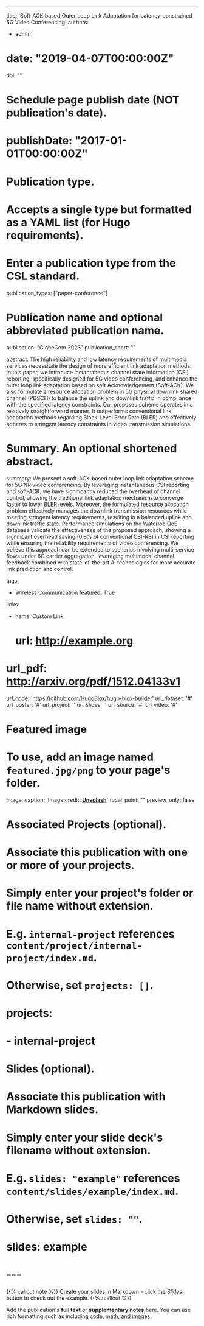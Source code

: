 ---
title: 'Soft-ACK based Outer Loop Link Adaptation for Latency-constrained 5G Video Conferencing'
authors:
- admin
# date: "2019-04-07T00:00:00Z"
doi: ""

# Schedule page publish date (NOT publication's date).
# publishDate: "2017-01-01T00:00:00Z"

# Publication type.
# Accepts a single type but formatted as a YAML list (for Hugo requirements).
# Enter a publication type from the CSL standard.
publication_types: ["paper-conference"]

# Publication name and optional abbreviated publication name.
publication: "GlobeCom 2023"
publication_short: ""

abstract: The high reliability and low latency requirements of multimedia services necessitate the design of more efficient link adaptation methods. In this paper, we introduce instantaneous channel state information (CSI) reporting, specifically designed for 5G video conferencing, and enhance the outer loop link adaptation based on soft Acknowledgement (Soft-ACK). We also formulate a resource allocation problem in 5G physical downlink shared channel (PDSCH) to balance the uplink and downlink traffic in compliance with the specified latency constraints. Our proposed scheme operates in a relatively straightforward manner. It outperforms conventional link adaptation methods regarding Block-Level Error Rate (BLER) and effectively adheres to stringent latency constraints in video transmission simulations.

# Summary. An optional shortened abstract.
summary: We present a soft-ACK-based outer loop link adaptation scheme for 5G NR video conferencing. By leveraging instantaneous CSI reporting and soft-ACK, we have significantly reduced the overhead of channel control, allowing the traditional link adaptation mechanism to converge faster to lower BLER levels. Moreover, the formulated resource allocation problem effectively manages the downlink transmission resources while meeting stringent latency requirements, resulting in a balanced uplink and downlink traffic state. Performance simulations on the Waterloo QoE database validate the effectiveness of the proposed approach, showing a significant overhead saving (0.8% of conventional CSI-RS) in CSI reporting while ensuring the reliability requirements of video conferencing. We believe this approach can be extended to scenarios involving multi-service flows under 6G carrier aggregation, leveraging multimodal channel feedback combined with state-of-the-art AI technologies for more accurate link prediction and control.

tags:
- Wireless Communication
featured: True

links:
- name: Custom Link
  # url: http://example.org
# url_pdf: http://arxiv.org/pdf/1512.04133v1
url_code: 'https://github.com/HugoBlox/hugo-blox-builder'
url_dataset: '#'
url_poster: '#'
url_project: ''
url_slides: ''
url_source: '#'
url_video: '#'

# Featured image
# To use, add an image named `featured.jpg/png` to your page's folder. 
image:
  caption: 'Image credit: [**Unsplash**](https://unsplash.com/photos/s9CC2SKySJM)'
  focal_point: ""
  preview_only: false

# Associated Projects (optional).
#   Associate this publication with one or more of your projects.
#   Simply enter your project's folder or file name without extension.
#   E.g. `internal-project` references `content/project/internal-project/index.md`.
#   Otherwise, set `projects: []`.
# projects:
# - internal-project

# Slides (optional).
#   Associate this publication with Markdown slides.
#   Simply enter your slide deck's filename without extension.
#   E.g. `slides: "example"` references `content/slides/example/index.md`.
#   Otherwise, set `slides: ""`.
# slides: example
# ---

{{% callout note %}}
Create your slides in Markdown - click the *Slides* button to check out the example.
{{% /callout %}}

Add the publication's **full text** or **supplementary notes** here. You can use rich formatting such as including [code, math, and images](https://docs.hugoblox.com/content/writing-markdown-latex/).

